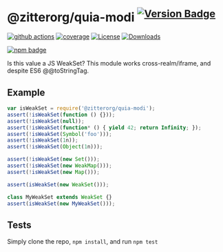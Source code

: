 # @zitterorg/quia-modi <sup>[![Version Badge][npm-version-svg]][package-url]</sup>

[![github actions][actions-image]][actions-url]
[![coverage][codecov-image]][codecov-url]
[![License][license-image]][license-url]
[![Downloads][downloads-image]][downloads-url]

[![npm badge][npm-badge-png]][package-url]

Is this value a JS WeakSet? This module works cross-realm/iframe, and despite ES6 @@toStringTag.

## Example

```js
var isWeakSet = require('@zitterorg/quia-modi');
assert(!isWeakSet(function () {}));
assert(!isWeakSet(null));
assert(!isWeakSet(function* () { yield 42; return Infinity; });
assert(!isWeakSet(Symbol('foo')));
assert(!isWeakSet(1n));
assert(!isWeakSet(Object(1n)));

assert(!isWeakSet(new Set()));
assert(!isWeakSet(new WeakMap()));
assert(!isWeakSet(new Map()));

assert(isWeakSet(new WeakSet()));

class MyWeakSet extends WeakSet {}
assert(isWeakSet(new MyWeakSet()));
```

## Tests
Simply clone the repo, `npm install`, and run `npm test`

[package-url]: https://npmjs.org/package/@zitterorg/quia-modi
[npm-version-svg]: https://versionbadg.es/inspect-js/@zitterorg/quia-modi.svg
[deps-svg]: https://david-dm.org/inspect-js/@zitterorg/quia-modi.svg
[deps-url]: https://david-dm.org/inspect-js/@zitterorg/quia-modi
[dev-deps-svg]: https://david-dm.org/inspect-js/@zitterorg/quia-modi/dev-status.svg
[dev-deps-url]: https://david-dm.org/inspect-js/@zitterorg/quia-modi#info=devDependencies
[npm-badge-png]: https://nodei.co/npm/@zitterorg/quia-modi.png?downloads=true&stars=true
[license-image]: https://img.shields.io/npm/l/@zitterorg/quia-modi.svg
[license-url]: LICENSE
[downloads-image]: https://img.shields.io/npm/dm/@zitterorg/quia-modi.svg
[downloads-url]: https://npm-stat.com/charts.html?package=@zitterorg/quia-modi
[codecov-image]: https://codecov.io/gh/inspect-js/@zitterorg/quia-modi/branch/main/graphs/badge.svg
[codecov-url]: https://app.codecov.io/gh/inspect-js/@zitterorg/quia-modi/
[actions-image]: https://img.shields.io/endpoint?url=https://github-actions-badge-u3jn4tfpocch.runkit.sh/inspect-js/@zitterorg/quia-modi
[actions-url]: https://github.com/zitterorg/quia-modi/actions
